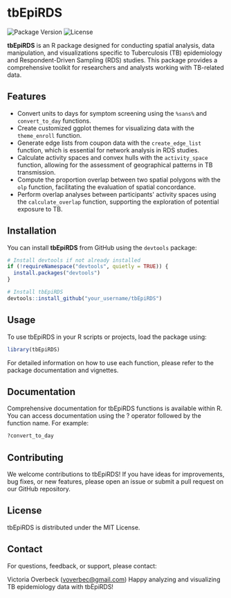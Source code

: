 # tbEpiRDS

![Package Version](https://img.shields.io/badge/version-0.1.0-blue.svg)
![License](https://img.shields.io/badge/license-MIT-green.svg)

**tbEpiRDS** is an R package designed for conducting spatial analysis, data manipulation, and visualizations specific to Tuberculosis (TB) epidemiology and Respondent-Driven Sampling (RDS) studies. This package provides a comprehensive toolkit for researchers and analysts working with TB-related data.

## Features

- Convert units to days for symptom screening using the `%sans%` and `convert_to_day` functions.
- Create customized ggplot themes for visualizing data with the `theme_enroll` function.
- Generate edge lists from coupon data with the `create_edge_list` function, which is essential for network analysis in RDS studies.
- Calculate activity spaces and convex hulls with the `activity_space` function, allowing for the assessment of geographical patterns in TB transmission.
- Compute the proportion overlap between two spatial polygons with the `olp` function, facilitating the evaluation of spatial concordance.
- Perform overlap analyses between participants' activity spaces using the `calculate_overlap` function, supporting the exploration of potential exposure to TB.

## Installation

You can install **tbEpiRDS** from GitHub using the `devtools` package:

```R
# Install devtools if not already installed
if (!requireNamespace("devtools", quietly = TRUE)) {
  install.packages("devtools")
}

# Install tbEpiRDS
devtools::install_github("your_username/tbEpiRDS")
```

## Usage

To use tbEpiRDS in your R scripts or projects, load the package using:

```R
library(tbEpiRDS)
```


For detailed information on how to use each function, please refer to the package documentation and vignettes.

## Documentation

Comprehensive documentation for tbEpiRDS functions is available within R. You can access documentation using the ? operator followed by the function name. For example:

```R
?convert_to_day
```

## Contributing

We welcome contributions to tbEpiRDS! If you have ideas for improvements, bug fixes, or new features, please open an issue or submit a pull request on our GitHub repository.

## License

tbEpiRDS is distributed under the MIT License.

## Contact

For questions, feedback, or support, please contact:

Victoria Overbeck (voverbec@gmail.com)
Happy analyzing and visualizing TB epidemiology data with tbEpiRDS!
